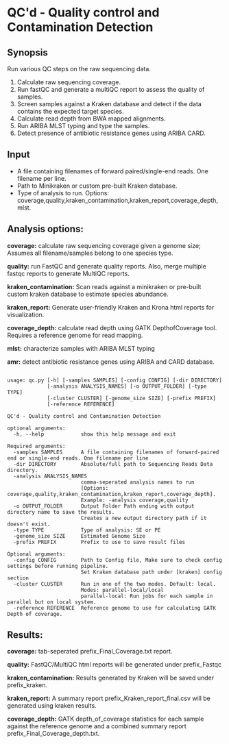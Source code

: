 # QC'd - Quality control and Contamination Detection 


## Synopsis

Run various QC steps on the raw sequencing data. 

1. Calculate raw sequencing coverage.
2. Run fastQC and generate a multiQC report to assess the quality of samples.
3. Screen samples against a Kraken database and detect if the data contains the expected target species.
4. Calculate read depth from BWA mapped alignments.
5. Run ARIBA MLST typing and type the samples.
6. Detect presence of antibiotic resistance genes using ARIBA CARD.

## Input

- A file containing filenames of forward paired/single-end reads. One filename per line.
- Path to Minikraken or custom pre-built Kraken database.
- Type of analysis to run. Options: coverage,quality,kraken_contamination,kraken_report,coverage_depth,mlst.

## Analysis options:


**coverage:** calculate raw sequencing coverage given a genome size; Assumes all filename/samples belong to one species type.

**quality:** run FastQC and generate quality reports. Also, merge multiple fastqc reports to generate MultiQC reports. 

**kraken_contamination:** Scan reads against a minikraken or pre-built custom kraken database to estimate species abundance.

**kraken_report:** Generate user-friendly Kraken and Krona html reports for visualization.

**coverage_depth:** calculate read depth using GATK DepthofCoverage tool. Requires a reference genome for read mapping.

**mlst:** characterize samples with ARIBA MLST typing

**amr:** detect antibiotic resistance genes using ARIBA and CARD database.


```

usage: qc.py [-h] [-samples SAMPLES] [-config CONFIG] [-dir DIRECTORY]
             [-analysis ANALYSIS_NAMES] [-o OUTPUT_FOLDER] [-type TYPE]
             [-cluster CLUSTER] [-genome_size SIZE] [-prefix PREFIX]
             [-reference REFERENCE]

QC'd - Quality control and Contamination Detection

optional arguments:
  -h, --help            show this help message and exit

Required arguments:
  -samples SAMPLES      A file containing filenames of forward-paired end or single-end reads. One filename per line
  -dir DIRECTORY        Absolute/full path to Sequencing Reads Data directory.
  -analysis ANALYSIS_NAMES
                        comma-seperated analysis names to run
                        [Options: coverage,quality,kraken_contamination,kraken_report,coverage_depth].
                        Example: -analysis coverage,quality
  -o OUTPUT_FOLDER      Output Folder Path ending with output directory name to save the results.
                        Creates a new output directory path if it doesn't exist.
  -type TYPE            Type of analysis: SE or PE
  -genome_size SIZE     Estimated Genome Size
  -prefix PREFIX        Prefix to use to save result files

Optional arguments:
  -config CONFIG        Path to Config file, Make sure to check config settings before running pipeline.
                        Set Kraken database path under [kraken] config section
  -cluster CLUSTER      Run in one of the two modes. Default: local.
                        Modes: parallel-local/local
                        parallel-local: Run jobs for each sample in parallel but on local system.
  -reference REFERENCE  Reference genome to use for calculating GATK Depth of coverage.

```

## Results:

**coverage:** tab-seperated prefix_Final_Coverage.txt report.

**quality:** FastQC/MultiQC html reports will be generated under prefix_Fastqc

**kraken_contamination:** Results generated by Kraken will be saved under prefix_kraken.  

**kraken_report:** A summary report prefix_Kraken_report_final.csv will be generated using kraken results.

**coverage_depth:** GATK depth_of_coverage statistics for each sample against the reference genome and a combined summary report prefix_Final_Coverage_depth.txt.

